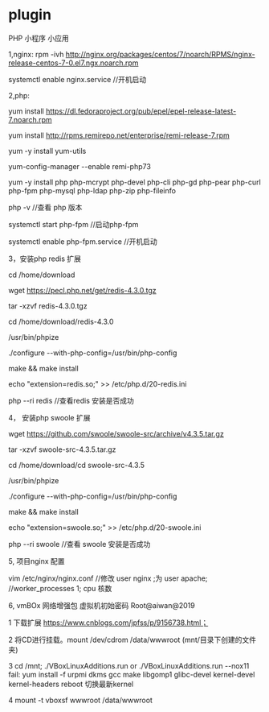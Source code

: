 # plugin
PHP 小程序 小应用

1,nginx:
rpm -ivh http://nginx.org/packages/centos/7/noarch/RPMS/nginx-release-centos-7-0.el7.ngx.noarch.rpm

systemctl enable nginx.service //开机启动

2,php:

yum install https://dl.fedoraproject.org/pub/epel/epel-release-latest-7.noarch.rpm

yum install http://rpms.remirepo.net/enterprise/remi-release-7.rpm

yum -y install yum-utils

yum-config-manager --enable remi-php73

yum -y install php php-mcrypt php-devel php-cli php-gd php-pear php-curl php-fpm php-mysql php-ldap php-zip php-fileinfo 

php -v //查看 php 版本

systemctl start php-fpm //启动php-fpm

systemctl enable php-fpm.service //开机启动

3，安装php redis 扩展

cd /home/download

wget https://pecl.php.net/get/redis-4.3.0.tgz

tar -xzvf redis-4.3.0.tgz

cd /home/download/redis-4.3.0

/usr/bin/phpize

./configure --with-php-config=/usr/bin/php-config

make && make install

echo "extension=redis.so;" >> /etc/php.d/20-redis.ini

php --ri redis //查看redis 安装是否成功

4， 安装php swoole 扩展

wget https://github.com/swoole/swoole-src/archive/v4.3.5.tar.gz

tar -xzvf swoole-src-4.3.5.tar.gz

cd /home/download/cd swoole-src-4.3.5

/usr/bin/phpize

./configure --with-php-config=/usr/bin/php-config

make && make install

echo "extension=swoole.so;" >> /etc/php.d/20-swoole.ini

php --ri swoole //查看 swoole 安装是否成功


5, 项目nginx 配置

vim /etc/nginx/nginx.conf  //修改 user  nginx ;为 user  apache;
//worker_processes  1;  cpu 核数


6, vmBOx 网络增强包 虚拟机初始密码 Root@aiwan@2019

1 下载扩展 https://www.cnblogs.com/jpfss/p/9156738.html；

2 将CD进行挂载。mount /dev/cdrom /data/wwwroot (mnt/目录下创建的文件夹)

3 cd /mnt; ./VBoxLinuxAdditions.run or ./VBoxLinuxAdditions.run --nox11
  fail: yum install -f urpmi dkms gcc make libgomp1 glibc-devel kernel-devel kernel-headers
        reboot
        切换最新kernel

4 mount -t vboxsf wwwroot /data/wwwroot













